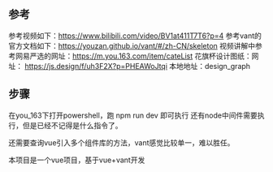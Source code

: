 ## 参考
参考视频如下：https://www.bilibili.com/video/BV1at411T7T6?p=4
参考vant的官方文档如下：https://youzan.github.io/vant/#/zh-CN/skeleton
视频讲解中参考网易严选的网址：https://m.you.163.com/item/cateList
花旗杯设计图纸：网址： https://js.design/f/uh3F2X?p=PHEAWoJtqi
             本地地址：design_graph

## 步骤
在you_163下打开powershell，跑 npm run dev 即可执行
还有node中间件需要执行，但是已经不记得是什么指令了。


还需要查询vue引入多个组件库的方法，vant感觉比较单一，难以胜任。

本项目是一个vue项目，基于vue+vant开发

